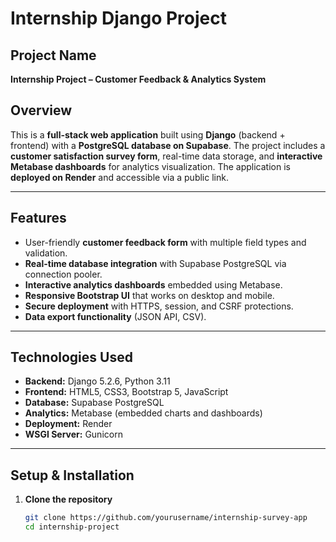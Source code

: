 # Internship Django Project

## Project Name

**Internship Project – Customer Feedback & Analytics System**

## Overview

This is a **full-stack web application** built using **Django** (backend + frontend) with a **PostgreSQL database on Supabase**. The project includes a **customer satisfaction survey form**, real-time data storage, and **interactive Metabase dashboards** for analytics visualization. The application is **deployed on Render** and accessible via a public link.

---

## Features

* User-friendly **customer feedback form** with multiple field types and validation.
* **Real-time database integration** with Supabase PostgreSQL via connection pooler.
* **Interactive analytics dashboards** embedded using Metabase.
* **Responsive Bootstrap UI** that works on desktop and mobile.
* **Secure deployment** with HTTPS, session, and CSRF protections.
* **Data export functionality** (JSON API, CSV).

---

## Technologies Used

* **Backend:** Django 5.2.6, Python 3.11
* **Frontend:** HTML5, CSS3, Bootstrap 5, JavaScript
* **Database:** Supabase PostgreSQL
* **Analytics:** Metabase (embedded charts and dashboards)
* **Deployment:** Render
* **WSGI Server:** Gunicorn

---

## Setup & Installation

1. **Clone the repository**

   ```bash
   git clone https://github.com/yourusername/internship-survey-app
   cd internship-project




